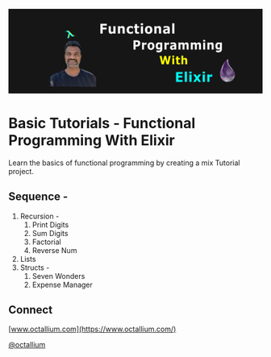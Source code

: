 ![Functional Elixir](functional_elixir_octallium.png)

# Basic Tutorials - Functional Programming With Elixir

Learn the basics of functional programming by creating a mix Tutorial project.

## Sequence -

1. Recursion -
   1. Print Digits
   2. Sum Digits
   3. Factorial
   4. Reverse Num
2. Lists
3. Structs -
   1. Seven Wonders
   2. Expense Manager

## Connect

[www.octallium.com](https://www.octallium.com/)

[@octallium](https://twitter.com/octallium)